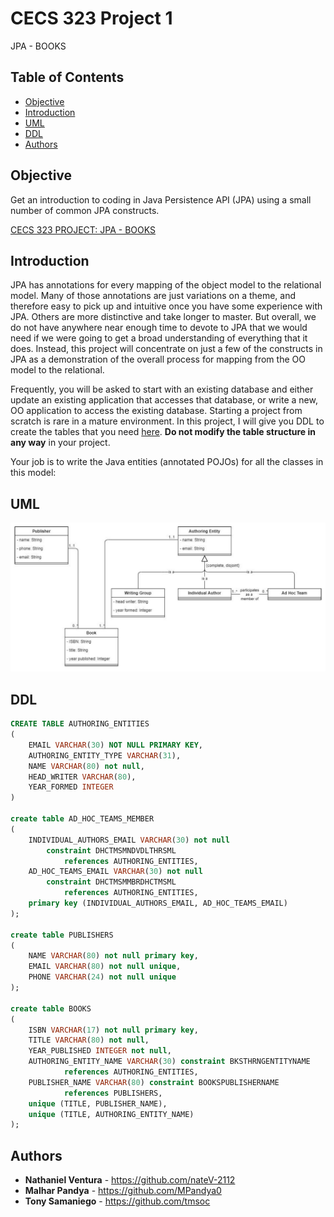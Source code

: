 # CECS 323 Project 1
JPA - BOOKS

## Table of Contents
- [Objective](#Objective)
- [Introduction](#Introduction)
- [UML](#UML)
- [DDL](#DDL)
- [Authors](#Authors)

## Objective
Get an introduction to coding in Java Persistence API (JPA) using a small number of common JPA constructs.

[CECS 323 PROJECT: JPA - BOOKS](https://home.csulb.edu/~dbrown/CECS323/Projects/JPA/CECS%20323%20Project%20JPA%20-%20Books.pdf)

## Introduction
JPA has annotations for every mapping of the object model to the relational model. Many of those annotations are just variations on a theme, and therefore easy to pick up and intuitive once you have some experience with JPA. Others are more distinctive and take longer to master. But overall, we do not have anywhere near enough time to devote to JPA that we would need if we were going to get a broad understanding of everything that it does. Instead, this project will concentrate on just a few of the constructs in JPA as a demonstration of the overall process for mapping from the OO model to the relational.

Frequently, you will be asked to start with an existing database and either update an existing application that accesses that database, or write a new, OO application to access the existing database. Starting a project from scratch is rare in a mature environment. In this project, I will give you DDL to create the tables that you need [here](#DDL). **Do not modify the table structure in any way** in your project.

Your job is to write the Java entities (annotated POJOs) for all the classes in this model:
## UML
![UML](./images/uml.JPG)

## DDL
```sql
CREATE TABLE AUTHORING_ENTITIES
(
    EMAIL VARCHAR(30) NOT NULL PRIMARY KEY,
    AUTHORING_ENTITY_TYPE VARCHAR(31),
    NAME VARCHAR(80) not null,
    HEAD_WRITER VARCHAR(80),
    YEAR_FORMED INTEGER
)

create table AD_HOC_TEAMS_MEMBER
(
    INDIVIDUAL_AUTHORS_EMAIL VARCHAR(30) not null
        constraint DHCTMSMNDVDLTHRSML
            references AUTHORING_ENTITIES,
    AD_HOC_TEAMS_EMAIL VARCHAR(30) not null
        constraint DHCTMSMMBRDHCTMSML
            references AUTHORING_ENTITIES,
    primary key (INDIVIDUAL_AUTHORS_EMAIL, AD_HOC_TEAMS_EMAIL)
);

create table PUBLISHERS
(
    NAME VARCHAR(80) not null primary key,
    EMAIL VARCHAR(80) not null unique,
    PHONE VARCHAR(24) not null unique
);

create table BOOKS
(
    ISBN VARCHAR(17) not null primary key,
    TITLE VARCHAR(80) not null,
    YEAR_PUBLISHED INTEGER not null,
    AUTHORING_ENTITY_NAME VARCHAR(30) constraint BKSTHRNGENTITYNAME
            references AUTHORING_ENTITIES,
    PUBLISHER_NAME VARCHAR(80) constraint BOOKSPUBLISHERNAME
            references PUBLISHERS,
    unique (TITLE, PUBLISHER_NAME),
    unique (TITLE, AUTHORING_ENTITY_NAME)
);
```

## Authors
* **Nathaniel Ventura** - https://github.com/nateV-2112
* **Malhar Pandya** - https://github.com/MPandya0
* **Tony Samaniego** - https://github.com/tmsoc


